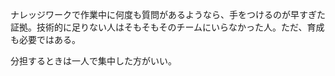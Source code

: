ナレッジワークで作業中に何度も質問があるようなら、手をつけるのが早すぎた証拠。技術的に足りない人はそもそもそのチームにいらなかった人。ただ、育成も必要ではある。

分担するときは一人で集中した方がいい。
